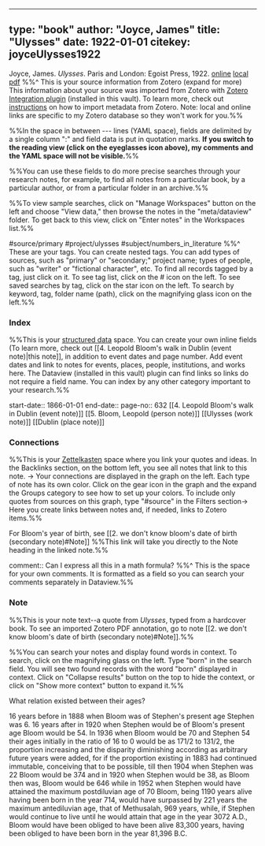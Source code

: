  ---
type: "book"
author: "Joyce, James"
title: "Ulysses"
date: 1922-01-01
citekey: joyceUlysses1922
---
Joyce, James. _Ulysses_. Paris and London: Egoist Press, 1922. [online](http://zotero.org/users/40/items/4ZSSXXLD) [local](zotero://select/library/items/4ZSSXXLD) [pdf](file:///Users/er/zotero/storage/AZYWCNA7/Joyce_Ulysses_1922.pdf) 
%%^ This is your source information from Zotero (expand for more)
 This information about your source was imported from Zotero with [Zotero Integration plugin](https://github.com/mgmeyers/obsidian-zotero-integration) (installed in this vault). To learn more, check out [instructions](https://publish.obsidian.md/history-notes/From+Zotero+Annotations+to+Obsidian+Research+Notes) on how to import metadata from Zotero. 
 Note: local and online links are specific to my Zotero database so they won't work for you.%%

 %%In the space in between --- lines (YAML space), fields are delimited by a single column ":" and field data is put in quotation marks. __If you switch to the reading view (click on the eyeglasses icon above), my comments and the YAML space will not be visible.__%%

 %%You can use these fields to do more precise searches through your research notes, for example, to find all notes from a particular book, by a particular author, or from a particular folder in an archive.%% 

 %%To view sample searches, click on "Manage Workspaces" button on the left and choose "View data," then browse the notes in the "meta/dataview" folder. To get back to this view, click on "Enter notes" in the Workspaces list.%%

#source/primary 
#project/ulysses
#subject/numbers_in_literature
%%^ These are your tags. 
 You can create nested tags. You can add types of sources, such as "primary" or "secondary;" project name; types of people, such as "writer" or "fictional character", etc. 
 To find all records tagged by a tag, just click on it.
 To see tag list, click on the # icon on the left. 
 To see saved searches by tag, click on the star icon on the left. To search by keyword, tag, folder name (path), click on the magnifying glass icon on the left.%%

### Index
%%This is your [structured data](https://port.sas.ac.uk/mod/book/view.php?id=75&chapterid=129) space. 
 You can create your own inline fields (To learn more, check out [[4. Leopold Bloom's walk in Dublin (event note)|this note]], in addition to event dates and page number. Add event dates and link to notes for events, places, people, institutions, and works here. The Dataview (installed in this vault) plugin can find links so links do not require a field name. You can index by any other category important to your research.%%

start-date:: 1866-01-01
end-date:: 
page-no:: 632
[[4. Leopold Bloom's walk in Dublin (event note)]]
[[5. Bloom, Leopold (person note)]]
[[Ulysses (work note)]]
[[Dublin (place note)]]

### Connections
%%This is your [Zettelkasten](https://en.wikipedia.org/wiki/Zettelkasten) space where you link your quotes and ideas.
 In the Backlinks section, on the bottom left, you see all notes that link to this note. ->
 Your connections are displayed in the graph on the left. Each type of note has its own color. Click on the gear icon in the graph and the expand the Groups category to see how to set up your colors. To include only quotes from sources on this graph, type "#source" in the Filters section->
 Here you create links between notes and, if needed, links to Zotero items.%%

For Bloom's year of birth, see [[2. we don't know bloom's date of birth (secondary note)#Note]]
%%This link will take you directly to the Note heading in the linked note.%%

comment:: Can I express all this in a math formula? 
%%^ This is the space for your own comments. 
 It is formatted as a field so you can search your comments separately in Dataview.%%

### Note
%%This is your note text--a quote from  _Ulysses_, typed from a hardcover book. 
 To see an imported Zotero PDF annotation, go to note [[2. we don't know bloom's date of birth (secondary note)#Note]].%%

 %%You can search your notes and display found words in context. To search, click on the magnifying glass on the left. Type "born" in the search field. You will see two found records with the word "born" displayed in context. Click on "Collapse results" button on the top to hide the context, or click on "Show more context" button to expand it.%%

What relation existed between their ages?

16 years before in 1888 when Bloom was of Stephen's present age Stephen was 6. 16 years after in 1920 when Stephen would be of Bloom's present age Bloom would be 54. In 1936 when Bloom would be 70 and Stephen 54 their ages initially in the ratio of 16 to 0 would be as 171/2 to 131/2, the proportion increasing and the disparity diminishing according as arbitrary future years were added, for if the proportion existing in 1883 had continued immutable, conceiving that to be possible, till then 1904 when Stephen was 22 Bloom would be 374 and in 1920 when Stephen would be 38, as Bloom then was, Bloom would be 646 while in 1952 when Stephen would have attained the maximum postdiluvian age of 70 Bloom, being 1190 years alive having been born in the year 714, would have surpassed by 221 years the maximum antediluvian age, that of Methusalah, 969 years, while, if Stephen would continue to live until he would attain that age in the year 3072 A.D., Bloom would have been obliged to have been alive 83,300 years, having been obliged to have been born in the year 81,396 B.C.